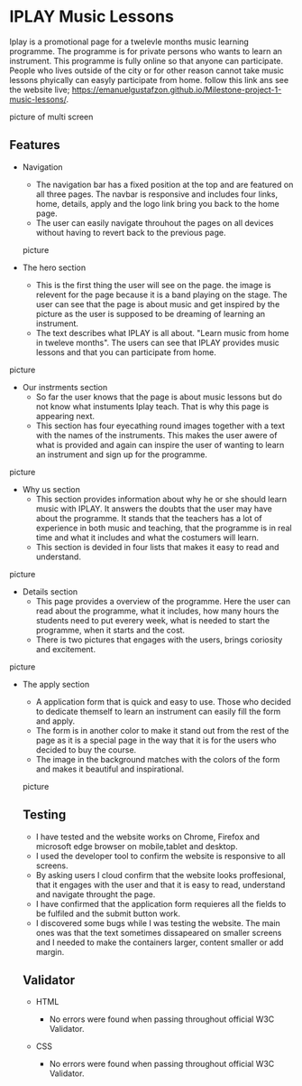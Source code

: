 # IPLAY Music Lessons
Iplay is a promotional page for a twelevle months music learning programme. The programme is for private persons who wants to learn an instrument. This programme is fully online so that anyone can participate. People who lives outside of the city or for other reason cannot take music lessons phyically can easyly participate from home. follow this link ans see the website live; https://emanuelgustafzon.github.io/Milestone-project-1-music-lessons/.

picture of multi screen

## Features 
- Navigation
  - The navigation bar has a fixed position at the top and are featured on all three pages. The navbar is responsive and includes four links, home, details, apply and the logo link bring you back to the home page. 
  - The user can easily navigate throuhout the pages on all devices without having to revert back to the previous page. 

  picture

- The hero section
  - This is the first thing the user will see on the page. the image is relevent for the page because it is a band playing on the stage. The user can see that the page is about music and get inspired by the picture as the user is supposed to be dreaming of learning an instrument.
  - The text describes what IPLAY is all about. "Learn music from home in tweleve months". The users can see that IPLAY provides music lessons and that you can participate from home. 

picture
 
- Our instrments section
  - So far the user knows that the page is about music lessons but do not know what instuments Iplay teach. That is why this page is appearing next. 
  - This section has four eyecathing round images together with a text with the names of the instruments. This makes the user awere of what is provided and again can inspire the user of wanting to learn an instrument and sign up for the programme. 

picture

- Why us section
  - This section provides information about why he or she should learn music with IPLAY. It answers the doubts that the user may have about the programme. It stands that the teachers has a lot of experience in both music and teaching, that the programme is in real time and what it includes and what the costumers will learn. 
  - This section is devided in four lists that makes it easy to read and understand. 

picture

- Details section 
  - This page provides a overview of the programme. Here the user can read about the programme, what it includes, how many hours the students need to put everery week, what is needed to start the programme, when it starts and the cost.
  - There is two pictures that engages with the users, brings coriosity and excitement. 

picture

- The apply section 
  - A application form that is quick and easy to use. Those who decided to dedicate themself to learn an instrument can easily fill the form and apply.
  - The form is in another color to make it stand out from the rest of the page as it is a special page in the way that it is for the users who decided to buy the course. 
  - The image in the background matches with the colors of the form and makes it beautiful and inspirational. 

  picture

  ## Testing 

  - I have tested and the website works on Chrome, Firefox and microsoft edge browser on mobile,tablet and desktop.
  - I used the developer tool to confirm the website is responsive to all screens. 
  - By asking users I cloud confirm that the website looks proffesional, that it engages with the user and that it is easy to read, understand and navigate throught the page. 
  - I have confirmed that the application form requieres all the fields to be fulfiled and the submit button work. 
  - I discovered some bugs while I was testing the website. The main ones was that the text sometimes dissapeared on smaller screens and I needed to make the containers larger, content smaller or add margin. 

  ## Validator

  - HTML 
    - No errors were found when passing throughout official W3C Validator.

  - CSS
    - No errors were found when passing throughout official W3C Validator.
  





